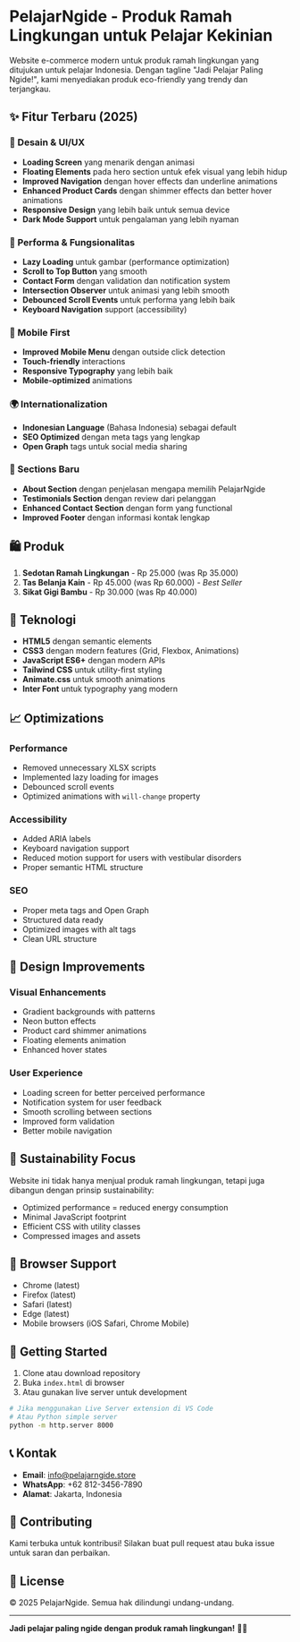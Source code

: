 # PelajarNgide - Produk Ramah Lingkungan untuk Pelajar Kekinian

Website e-commerce modern untuk produk ramah lingkungan yang ditujukan untuk pelajar Indonesia. Dengan tagline "Jadi Pelajar Paling Ngide!", kami menyediakan produk eco-friendly yang trendy dan terjangkau.

## ✨ Fitur Terbaru (2025)

### 🎨 Desain & UI/UX
- **Loading Screen** yang menarik dengan animasi
- **Floating Elements** pada hero section untuk efek visual yang lebih hidup
- **Improved Navigation** dengan hover effects dan underline animations
- **Enhanced Product Cards** dengan shimmer effects dan better hover animations
- **Responsive Design** yang lebih baik untuk semua device
- **Dark Mode Support** untuk pengalaman yang lebih nyaman

### 🚀 Performa & Fungsionalitas
- **Lazy Loading** untuk gambar (performance optimization)
- **Scroll to Top Button** yang smooth
- **Contact Form** dengan validation dan notification system
- **Intersection Observer** untuk animasi yang lebih smooth
- **Debounced Scroll Events** untuk performa yang lebih baik
- **Keyboard Navigation** support (accessibility)

### 📱 Mobile First
- **Improved Mobile Menu** dengan outside click detection
- **Touch-friendly** interactions
- **Responsive Typography** yang lebih baik
- **Mobile-optimized** animations

### 🌍 Internationalization
- **Indonesian Language** (Bahasa Indonesia) sebagai default
- **SEO Optimized** dengan meta tags yang lengkap
- **Open Graph** tags untuk social media sharing

### 🎯 Sections Baru
- **About Section** dengan penjelasan mengapa memilih PelajarNgide
- **Testimonials Section** dengan review dari pelanggan
- **Enhanced Contact Section** dengan form yang functional
- **Improved Footer** dengan informasi kontak lengkap

## 🛍️ Produk

1. **Sedotan Ramah Lingkungan** - Rp 25.000 (was Rp 35.000)
2. **Tas Belanja Kain** - Rp 45.000 (was Rp 60.000) - *Best Seller*
3. **Sikat Gigi Bambu** - Rp 30.000 (was Rp 40.000)

## 🔧 Teknologi

- **HTML5** dengan semantic elements
- **CSS3** dengan modern features (Grid, Flexbox, Animations)
- **JavaScript ES6+** dengan modern APIs
- **Tailwind CSS** untuk utility-first styling
- **Animate.css** untuk smooth animations
- **Inter Font** untuk typography yang modern

## 📈 Optimizations

### Performance
- Removed unnecessary XLSX scripts
- Implemented lazy loading for images
- Debounced scroll events
- Optimized animations with `will-change` property

### Accessibility
- Added ARIA labels
- Keyboard navigation support
- Reduced motion support for users with vestibular disorders
- Proper semantic HTML structure

### SEO
- Proper meta tags and Open Graph
- Structured data ready
- Optimized images with alt tags
- Clean URL structure

## 🎨 Design Improvements

### Visual Enhancements
- Gradient backgrounds with patterns
- Neon button effects
- Product card shimmer animations
- Floating elements animation
- Enhanced hover states

### User Experience
- Loading screen for better perceived performance
- Notification system for user feedback
- Smooth scrolling between sections
- Improved form validation
- Better mobile navigation

## 🌱 Sustainability Focus

Website ini tidak hanya menjual produk ramah lingkungan, tetapi juga dibangun dengan prinsip sustainability:
- Optimized performance = reduced energy consumption
- Minimal JavaScript footprint
- Efficient CSS with utility classes
- Compressed images and assets

## 📱 Browser Support

- Chrome (latest)
- Firefox (latest)
- Safari (latest)
- Edge (latest)
- Mobile browsers (iOS Safari, Chrome Mobile)

## 🚀 Getting Started

1. Clone atau download repository
2. Buka `index.html` di browser
3. Atau gunakan live server untuk development

```bash
# Jika menggunakan Live Server extension di VS Code
# Atau Python simple server
python -m http.server 8000
```

## 📞 Kontak

- **Email**: info@pelajarngide.store
- **WhatsApp**: +62 812-3456-7890
- **Alamat**: Jakarta, Indonesia

## 🤝 Contributing

Kami terbuka untuk kontribusi! Silakan buat pull request atau buka issue untuk saran dan perbaikan.

## 📄 License

© 2025 PelajarNgide. Semua hak dilindungi undang-undang.

---

**Jadi pelajar paling ngide dengan produk ramah lingkungan!** 🌱💚
